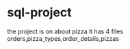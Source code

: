# sql-project
the project is on about pizza it has 4 files orders,pizza_types,order_details,pizzas 
